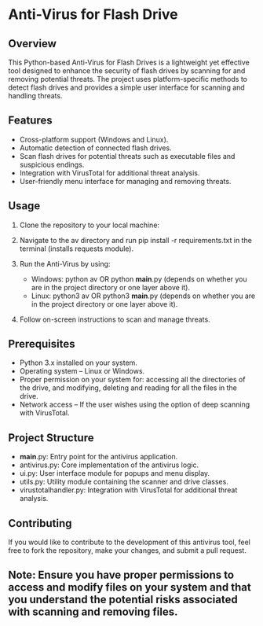 # Anti-Virus for Flash Drive

## Overview

This Python-based Anti-Virus for Flash Drives is a lightweight yet effective tool designed to enhance the security of flash drives by scanning for and removing potential threats.
The project uses platform-specific methods to detect flash drives and provides a simple user interface for scanning and handling threats.

## Features

- Cross-platform support (Windows and Linux).
- Automatic detection of connected flash drives.
- Scan flash drives for potential threats such as executable files and suspicious endings.
- Integration with VirusTotal for additional threat analysis.
- User-friendly menu interface for managing and removing threats.

## Usage

1. Clone the repository to your local machine:

2. Navigate to the av directory and run pip install -r requirements.txt in the terminal (installs requests module).

3. Run the Anti-Virus by using:
   - Windows: python av OR python __main__.py (depends on whether you are in the project directory or one layer above it).
   - Linux: python3 av OR python3 __main__.py (depends on whether you are in the project directory or one layer above it).

4. Follow on-screen instructions to scan and manage threats.

## Prerequisites
- Python 3.x installed on your system.
- Operating system – Linux or Windows.
- Proper permission on your system for: accessing all the directories of the drive, and modifying, deleting and reading for all the files in the drive.
- Network access – If the user wishes using the option of deep scanning with VirusTotal.

## Project Structure
- __main__.py: Entry point for the antivirus application.
- antivirus.py: Core implementation of the antivirus logic.
- ui.py: User interface module for popups and menu display.
- utils.py: Utility module containing the scanner and drive classes.
- virustotalhandler.py: Integration with VirusTotal for additional threat analysis.

## Contributing
If you would like to contribute to the development of this antivirus tool, feel free to fork the repository, make your changes, and submit a pull request.

## Note: Ensure you have proper permissions to access and modify files on your system and that you understand the potential risks associated with scanning and removing files.
